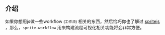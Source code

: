 ## 介绍

如果你想用js做一些workflow <small>(工作流)</small> 相关的东西，然后恰巧你也了解过 <a target="_blank" href='https://www.spritejs.com'>  spritejs </a>，那么，```sprite-workflow``` 用来构建流程可视化相关功能将会非常方便。

